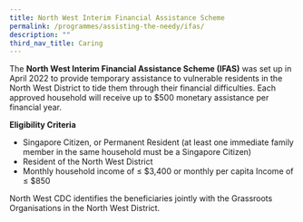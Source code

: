 ```yaml
---
title: North West Interim Financial Assistance Scheme
permalink: /programmes/assisting-the-needy/ifas/
description: ""
third_nav_title: Caring
---
```

The **North West Interim Financial Assistance Scheme (IFAS)** was set up in April 2022 to provide temporary assistance to vulnerable residents in the North West District to tide them through their financial difficulties. Each approved household will receive up to $500 monetary assistance per financial year.   
  
**Eligibility Criteria**  

*   Singapore Citizen, or Permanent Resident (at least one immediate family member in the same household must be a Singapore Citizen)
*   Resident of the North West District 
*   Monthly household income of ≤ $3,400 or monthly per capita Income of ≤ $850

North West CDC identifies the beneficiaries jointly with the Grassroots Organisations in the North West District.